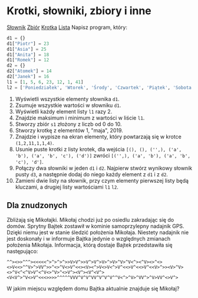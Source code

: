 # Krotki, słowniki, zbiory i inne

[Słownik](https://docs.python.org/3/library/stdtypes.html#dict)
[Zbiór](https://docs.python.org/3/library/stdtypes.html?highlight=set#set)
[Krotka](https://docs.python.org/3/library/stdtypes.html#tuple)
[Lista](https://docs.python.org/3/library/stdtypes.html#list)
Napisz program, który:

```python
d1 = {}
d1["Piotr"] = 23
d1["Asia"] = 25
d1["Anita"] = 18
d1["Romek"] = 12
d2 = {}
d2["Atomek"] = 14
d2["Janek"] = 16
l1 = [1, 5, 6, 23, 12, 1, 41]
l2 = ['Poniedziałek', 'Wtorek', 'Środy', 'Czwartek', 'Piątek', 'Sobota', 'Niedziela']
```

1. Wyświetli wszystkie elementy słownika `d1`.
3. Zsumuje wszystkie wartości w słowniku `d1`.
4. Wyświetli każdy element listy `l1` razy 2.
6. Znajdzie maksimum i minimum z wartości w liście `l1`.
7. Stworzy zbiór `s1` złożony z liczb od 0 do 10.
8. Stworzy krotkę z elementów 1, "maja", 2019.
9. Znajdzie i wypisze na ekran elementy, który powtarzają się w krotce `(1,2,11,1,1,4)`.
10. Usunie puste krotki z listy krotek, dla wejścia `[(), (), ('',), ('a', 'b'), ('a', 'b', 'c'), ('d')]` zwróci `[('',), ('a', 'b'), ('a', 'b', 'c'), 'd']`.
2. Połączy dwa słowniki w jeden `d1` i `d2`. Najpierw stwórz wynikowy słownik pusty `d3`, a następnie dodaj do niego każdy element z `d1` i z `d2`.
5. Zamieni dwie listy na słownik, przy czym elementy pierwszej listy będą kluczami, a drugiej listy wartościami `l1` `l2`.

## Dla znudzonych

Zbliżają się Mikołajki. Mikołaj chodzi już po osiedlu zakradając się do domów.
Sprytny Bajtek zostawił w kominie samoprzylepny nadajnik GPS.
Dzięki niemu jest w stanie śledzić położenia Mikołaja.
Niestety nadajnik nie jest doskonały i w informuje Bajtka jedynie o względnych zmianach położenia Mikołaja.
Informacja, którą dostaje Bajtek przedstawiła się następująco:
```
^^><>>^^^><<<<<^>^>^>^>>V>V^>>V^>V^>V>^>V>^V>^V<^><^V><>^<><>V<<>^^V>^>VV^>>^<>^V<>V^<<><V><^>V<>V<^>V^<<>V^<<>V^<<V>^>><V>^V><>^V<^<^V>V^<^V<>^V>^<>V^><V^><V^<V^><V<V^>^V<>V^<<<>>>>^^^^^VVV^V^V^VV^V^V^V^^V<^>^V>^VV^>^V>VV^<>V^>
```
W jakim miejscu względem domu Bajtka aktualnie znajduje się Mikołaj?

